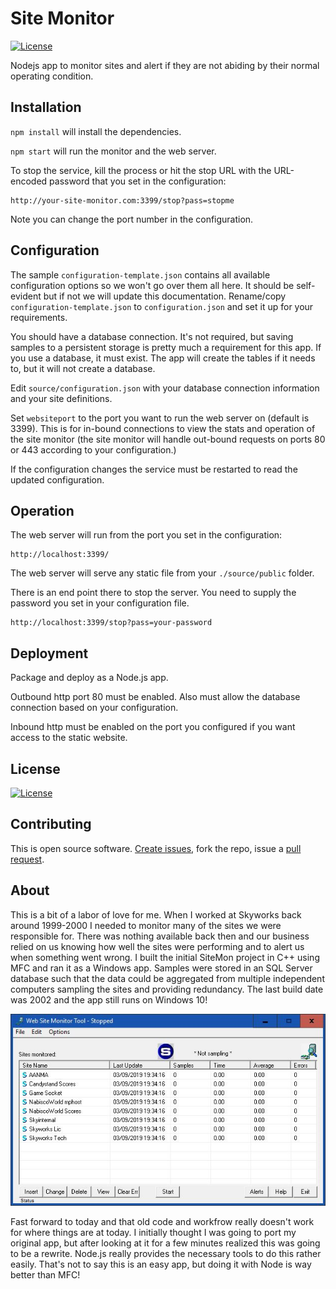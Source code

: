 # Site Monitor

[![License](https://img.shields.io/badge/License-Apache%202.0-blue.svg)](https://opensource.org/licenses/Apache-2.0)

Nodejs app to monitor sites and alert if they are not abiding by their normal operating condition.

## Installation

`npm install` will install the dependencies.

`npm start` will run the monitor and the web server.

To stop the service, kill the process or hit the stop URL with the URL-encoded password that you set in the configuration:

```
http://your-site-monitor.com:3399/stop?pass=stopme
```

Note you can change the port number in the configuration.

## Configuration

The sample `configuration-template.json` contains all available configuration options
so we won't go over them all here. It should be self-evident but if not we will update this documentation. Rename/copy
`configuration-template.json` to `configuration.json` and set it up for your requirements.

You should have a database connection. It's not required, but saving samples to a persistent storage
is pretty much a requirement for this app. If you use a database, it must exist. The app will
create the tables if it needs to, but it will not create a database.

Edit `source/configuration.json` with your database connection information and your site definitions.

Set `websiteport` to the port you want to run the web server on (default is 3399). This is for in-bound connections to
view the stats and operation of the site monitor (the site monitor will handle out-bound requests on
ports 80 or 443 according to your configuration.)

If the configuration changes the service must be restarted to read the updated configuration.

## Operation

The web server will run from the port you set in the configuration:

```
http://localhost:3399/
```

The web server will serve any static file from your `./source/public` folder.

There is an end point there to stop the server. You need to supply the password you set in your configuration file.

```
http://localhost:3399/stop?pass=your-password
```

## Deployment

Package and deploy as a Node.js app.

Outbound http port 80 must be enabled. Also must allow the database connection based on your configuration.

Inbound http must be enabled on the port you configured if you want access to the static website.

## License

[![License](https://img.shields.io/badge/License-Apache%202.0-blue.svg)](https://www.apache.org/licenses/LICENSE-2.0)

## Contributing

This is open source software. [Create issues](https://github.com/VarynInc/site-monitor/issues), fork the repo, issue a [pull request](https://github.com/VarynInc/site-monitor/pulls).

## About

This is a bit of a labor of love for me. When I worked at Skyworks back around 1999-2000 I needed to monitor
many of the sites we were responsible for. There was nothing available back then and our business relied on
us knowing how well the sites were performing and to alert us when something went wrong. I built the initial
SiteMon project in C++ using MFC and ran it as a Windows app. Samples were stored in an SQL Server database
such that the data could be aggregated from multiple independent computers sampling the sites and providing
redundancy. The last build date was 2002 and the app still runs on Windows 10!

![Original SiteMon Windows app](assets/sitemon.jpg)

Fast forward to today and that old code and workfrow really doesn't work for where things are at today. I
initially thought I was going to port my original app, but after looking at it for a few minutes realized this
was going to be a rewrite. Node.js really provides the necessary tools to do this rather easily. That's not to
say this is an easy app, but doing it with Node is way better than MFC!
